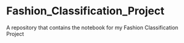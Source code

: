 # Fashion_Classification_Project
A repository that contains the notebook for my Fashion Classification Project
